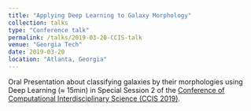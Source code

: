 ```yaml
---
title: "Applying Deep Learning to Galaxy Morphology"
collection: talks
type: "Conference talk"
permalink: /talks/2019-03-20-CCIS-talk
venue: "Georgia Tech"
date: 2019-03-20
location: "Atlanta, Georgia"
---
```


Oral Presentation about classifying galaxies by their morphologies using Deep Learning (≈ 15min) in Special Session 2 of the [Conference of Computational Interdisciplinary Science (CCIS 2019)](http://www.inpe.br/ccis2019/).
